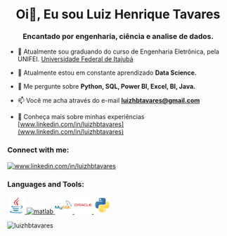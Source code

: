<h1 align="center">Oi👋, Eu sou Luiz Henrique Tavares</h1>
<h3 align="center">Encantado por engenharia, ciência e analise de dados.</h3>

- 🔭 Atualmente sou graduando do curso de Engenharia Eletrônica, pela UNIFEI. [Universidade Federal de Itajubá](https://unifei.edu.br/)

- 🌱 Atualmente estou em constante aprendizado **Data Science.**

- 💬 Me pergunte sobre **Python, SQL, Power BI, Excel, BI, Java.**

- 📫 Você me acha através do e-mail **luizhbtavares@gmail.com**

- 📄 Conheça mais sobre minhas experiências [www.linkedin.com/in/luizhbtavares](www.linkedin.com/in/luizhbtavares)

<h3 align="left">Connect with me:</h3>
<p align="left">
<a href="https://linkedin.com/in/www.linkedin.com/in/luizhbtavares" target="blank"><img align="center" src="https://raw.githubusercontent.com/rahuldkjain/github-profile-readme-generator/master/src/images/icons/Social/linked-in-alt.svg" alt="www.linkedin.com/in/luizhbtavares" height="30" width="40" /></a>
</p>

<h3 align="left">Languages and Tools:</h3>
<p align="left"> <a href="https://www.java.com" target="_blank" rel="noreferrer"> <img src="https://raw.githubusercontent.com/devicons/devicon/master/icons/java/java-original.svg" alt="java" width="40" height="40"/> </a> <a href="https://www.mathworks.com/" target="_blank" rel="noreferrer"> <img src="https://upload.wikimedia.org/wikipedia/commons/2/21/Matlab_Logo.png" alt="matlab" width="40" height="40"/> </a> <a href="https://www.mysql.com/" target="_blank" rel="noreferrer"> <img src="https://raw.githubusercontent.com/devicons/devicon/master/icons/mysql/mysql-original-wordmark.svg" alt="mysql" width="40" height="40"/> </a> <a href="https://www.oracle.com/" target="_blank" rel="noreferrer"> <img src="https://raw.githubusercontent.com/devicons/devicon/master/icons/oracle/oracle-original.svg" alt="oracle" width="40" height="40"/> </a> <a href="https://www.python.org" target="_blank" rel="noreferrer"> <img src="https://raw.githubusercontent.com/devicons/devicon/master/icons/python/python-original.svg" alt="python" width="40" height="40"/> </a> </p>

<p><img align="center" src="https://github-readme-stats.vercel.app/api/top-langs?username=luizhbtavares&show_icons=true&locale=en&layout=compact" alt="luizhbtavares" /></p>

<!---
- 👋 Hi, I’m @LuizhbTavares
- 👀 I’m interested in ...
- 🌱 I’m currently learning ...
- 💞️ I’m looking to collaborate on ...
- 📫 How to reach me ...


LuizhbTavares/LuizhbTavares is a ✨ special ✨ repository because its `README.md` (this file) appears on your GitHub profile.
You can click the Preview link to take a look at your changes.
--->

